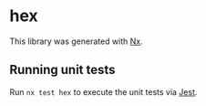 # hex

This library was generated with [Nx](https://nx.dev).

## Running unit tests

Run `nx test hex` to execute the unit tests via [Jest](https://jestjs.io).

